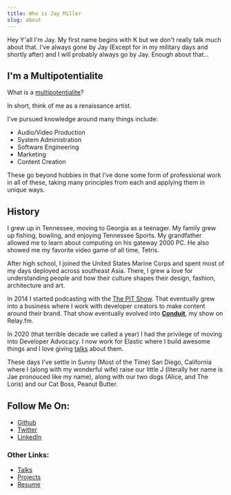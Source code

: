 ```yaml
---
title: Who is Jay Miller
slug: about
---
```


Hey Y'all I'm Jay. My first name begins with K but we don't really talk much
about that. I've always gone by Jay (Except for in my military days and shortly
after) and I will probably always go by Jay. Enough about that...

## I'm a Multipotentialite

What is a [multipotentialite](https://puttylike.com/terminology)?

In short, think of me as a renaissance artist.

I've pursued knowledge around many things include:

- Audio/Video Production
- System Administration
- Software Engineering
- Marketing
- Content Creation

These go beyond hobbies in that I've done some form of professional work in all of these, taking many principles from each and applying them in unique ways.

## History

I grew up in Tennessee, moving to Georgia as a teenager. My family grew up fishing, bowling, and enjoying Tennessee Sports. My grandfather allowed me to learn about computing on his gateway 2000 PC. He also showed me my favorite video game of all time, Tetris.

After high school, I joined the United States Marine Corps and spent most of my days deployed across southeast Asia. There, I grew a love for understanding people and how their culture shapes their design, fashion, architecture and art.

In 2014 I started podcasting with the [The PIT Show](pit-show). That eventually grew into a business where I work with developer creators to make content around their brand. That show eventually evolved into [**Conduit**](https://relay.fm/conduit), my show on Relay.fm.

In 2020 (that terrible decade we called a year) I had the privilege of moving into Developer Advocacy. I now work for Elastic where I build awesome things and I love giving [talks](/conference-talks) about them.

These days I've settle in Sunny (Most of the Time) San Diego, California where I (along with my wonderful wife) raise our little J (literally her name is Jae pronouced like my name), along with our two dogs (Alice, and The Loris) and our Cat Boss, Peanut Butter.

## Follow Me On:
- [Github](https://github.com/kjaymiller)
- [Twitter](https://twitter.com/kjaymiller)
- [LinkedIn](https://www.linkedin.com/in/kjaymiller/)

[pit-show]: https://podcast.productivityintech.com

### Other Links:
- [Talks](/conference-talks)
- [Projects](/projects)
- [Resume](https://kjaymiller.s3-us-west-2.amazonaws.com/images/Jay_Miller_-_Developer_Advocate.pdf)
